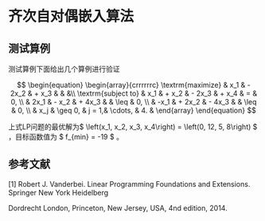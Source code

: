 # 齐次自对偶嵌入算法



## 测试算例

测试算例下面给出几个算例进行验证

$$
\begin{equation}
    \begin{array}{crrrrrrc}
    \textrm{maximize} & x_1 & - 2x_2 & + x_3 & & &\\
    \textrm{subject to} & x_1 & + x_2 & - 2x_3 & + x_4 & = & 0, \\
    & 2x_1 & - x_2 & + 4x_3 & & \leq & 0, \\
    & -x_1 & + 2x_2 & - 4x_3 &  & \leq & 0, \\
    & x_j & \geq 0, & j = 1,& \cdots, & 4. &
    \end{array}
\end{equation}
$$



上式LP问题的最优解为$ \left(x_1, x_2, x_3, x_4\right) = \left(0, 12, 5, 8\right) $ ，目标函数值为 $ f_{min} = -19 $ 。

## 参考文献

[1] Robert J. Vanderbei. Linear Programming Foundations and Extensions. Springer New York Heidelberg

Dordrecht London, Princeton, New Jersey, USA, 4nd edition, 2014.
